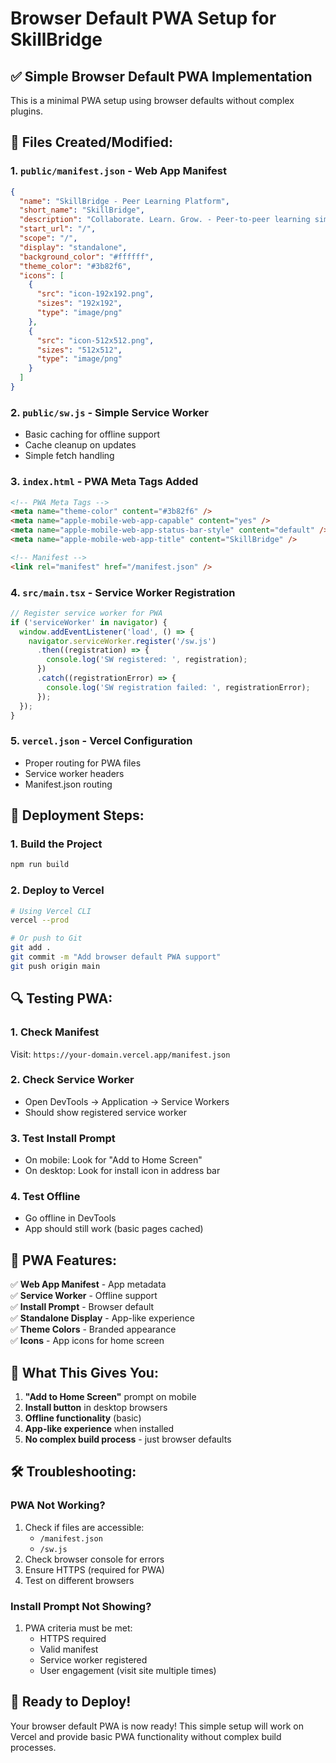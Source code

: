 # Browser Default PWA Setup for SkillBridge

## ✅ **Simple Browser Default PWA Implementation**

This is a minimal PWA setup using browser defaults without complex plugins.

## 📁 **Files Created/Modified:**

### 1. **`public/manifest.json`** - Web App Manifest
```json
{
  "name": "SkillBridge - Peer Learning Platform",
  "short_name": "SkillBridge",
  "description": "Collaborate. Learn. Grow. - Peer-to-peer learning simplified.",
  "start_url": "/",
  "scope": "/",
  "display": "standalone",
  "background_color": "#ffffff",
  "theme_color": "#3b82f6",
  "icons": [
    {
      "src": "icon-192x192.png",
      "sizes": "192x192",
      "type": "image/png"
    },
    {
      "src": "icon-512x512.png",
      "sizes": "512x512",
      "type": "image/png"
    }
  ]
}
```

### 2. **`public/sw.js`** - Simple Service Worker
- Basic caching for offline support
- Cache cleanup on updates
- Simple fetch handling

### 3. **`index.html`** - PWA Meta Tags Added
```html
<!-- PWA Meta Tags -->
<meta name="theme-color" content="#3b82f6" />
<meta name="apple-mobile-web-app-capable" content="yes" />
<meta name="apple-mobile-web-app-status-bar-style" content="default" />
<meta name="apple-mobile-web-app-title" content="SkillBridge" />

<!-- Manifest -->
<link rel="manifest" href="/manifest.json" />
```

### 4. **`src/main.tsx`** - Service Worker Registration
```javascript
// Register service worker for PWA
if ('serviceWorker' in navigator) {
  window.addEventListener('load', () => {
    navigator.serviceWorker.register('/sw.js')
      .then((registration) => {
        console.log('SW registered: ', registration);
      })
      .catch((registrationError) => {
        console.log('SW registration failed: ', registrationError);
      });
  });
}
```

### 5. **`vercel.json`** - Vercel Configuration
- Proper routing for PWA files
- Service worker headers
- Manifest.json routing

## 🚀 **Deployment Steps:**

### 1. **Build the Project**
```bash
npm run build
```

### 2. **Deploy to Vercel**
```bash
# Using Vercel CLI
vercel --prod

# Or push to Git
git add .
git commit -m "Add browser default PWA support"
git push origin main
```

## 🔍 **Testing PWA:**

### 1. **Check Manifest**
Visit: `https://your-domain.vercel.app/manifest.json`

### 2. **Check Service Worker**
- Open DevTools → Application → Service Workers
- Should show registered service worker

### 3. **Test Install Prompt**
- On mobile: Look for "Add to Home Screen"
- On desktop: Look for install icon in address bar

### 4. **Test Offline**
- Go offline in DevTools
- App should still work (basic pages cached)

## 📱 **PWA Features:**

✅ **Web App Manifest** - App metadata  
✅ **Service Worker** - Offline support  
✅ **Install Prompt** - Browser default  
✅ **Standalone Display** - App-like experience  
✅ **Theme Colors** - Branded appearance  
✅ **Icons** - App icons for home screen  

## 🎯 **What This Gives You:**

1. **"Add to Home Screen"** prompt on mobile
2. **Install button** in desktop browsers
3. **Offline functionality** (basic)
4. **App-like experience** when installed
5. **No complex build process** - just browser defaults

## 🛠️ **Troubleshooting:**

### **PWA Not Working?**
1. Check if files are accessible:
   - `/manifest.json`
   - `/sw.js`
2. Check browser console for errors
3. Ensure HTTPS (required for PWA)
4. Test on different browsers

### **Install Prompt Not Showing?**
1. PWA criteria must be met:
   - HTTPS required
   - Valid manifest
   - Service worker registered
   - User engagement (visit site multiple times)

## 🎉 **Ready to Deploy!**

Your browser default PWA is now ready! This simple setup will work on Vercel and provide basic PWA functionality without complex build processes.
